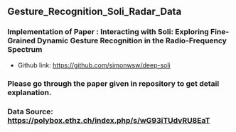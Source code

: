 ## Gesture_Recognition_Soli_Radar_Data
### Implementation of Paper : Interacting with Soli: Exploring Fine-Grained Dynamic Gesture Recognition in the Radio-Frequency Spectrum
* Github link: https://github.com/simonwsw/deep-soli
### Please go through the paper given in repository to get detail explanation.
### Data Source: https://polybox.ethz.ch/index.php/s/wG93iTUdvRU8EaT
